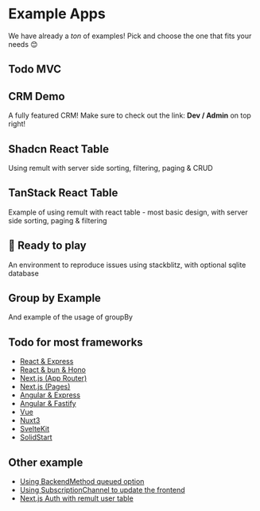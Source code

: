 <script setup>
  import Example from '../components/Example.vue'
</script>

# Example Apps

We have already a _ton_ of examples! Pick and choose the one that fits your needs 😊

## Todo MVC

<Example
	imgSrc="/example-apps/todoMVC.png"
 	:react=true :vite=true :express=true 
	github="https://github.com/remult/TodoMVC-example"
	codesandbox="https://codesandbox.io/s/github/remult/TodoMVC-example?file=/src/frontend/App.tsx"
/>

## CRM Demo

A fully featured CRM! Make sure to check out the link: <b>Dev / Admin</b> on top right!
<Example
	imgSrc="/example-apps/CRM.png"
 	:react=true :vite=true :express=true :postgres=true :mui=true
	live="https://crm-demo.up.railway.app/"
	github="https://github.com/remult/crm-demo"
/>

## Shadcn React Table

Using remult with server side sorting, filtering, paging & CRUD
<Example
	imgSrc="/example-apps/shadcn.png"
 	:react=true :vite=true :express=true :postgres=true :shadcn=true
	live="https://table.up.railway.app/"
	github="https://www.github.com/remult/remult/tree/main/examples/shadcn-react-table"
	stackblitz="https://stackblitz.com/github/remult/remult/tree/main/examples/shadcn-react-table"
/>

## TanStack React Table

Example of using remult with react table - most basic design, with server side sorting, paging & filtering
<Example
	title='TanStack React Table'
	imgSrc="/example-apps/tanStack.png"
 	:react=true :vite=true :tanstack=true
	github="https://www.github.com/remult/remult/tree/main/examples/tanstack-react-table"
	stackblitz="https://stackblitz.com/github/remult/remult/tree/main/examples/tanstack-react-table"
/>

## 🚀 Ready to play

An environment to reproduce issues using stackblitz, with optional sqlite database
<Example
	imgSrc="/example-apps/ready-to-play.png"
 	:react=true :vite=true :sqlite=true :express=true
	github="https://www.github.com/noam-honig/ready-to-play"
	stackblitz="https://stackblitz.com/github/noam-honig/ready-to-play"
/>

## Group by Example

And example of the usage of groupBy
<Example
	imgSrc="/example-apps/groupby.png"
 	:react=true :vite=true :express=true
	github="https://github.com/remult/remult/examples/groupBy"
	stackblitz="https://stackblitz.com/github/remult/remult/tree/main/examples/groupBy?file=src%2Ffrontend%2Fpage.tsx"
/>

## Todo for most frameworks

<Example :oneline=true :react=true :nextjs=true :angular=true :vue=true :svelte=true :solid=true :bun=true />

- [React & Express](https://github.com/remult/remult/tree/main/examples/react-todo)
- [React & bun & Hono](https://github.com/remult/remult/tree/main/examples/bun-react-hono-monorepo-todo)
- [Next.js (App Router)](https://github.com/remult/remult/tree/main/examples/nextjs-app-router-todo)
- [Next.js (Pages)](https://github.com/remult/remult/tree/main/examples/nextjs-todo)
- [Angular & Express](https://github.com/remult/remult/tree/main/examples/angular-todo)
- [Angular & Fastify](https://github.com/remult/remult/tree/main/examples/angular-todo-fastify)
- [Vue](https://github.com/remult/remult/tree/main/examples/vue-todo)
- [Nuxt3](https://github.com/remult/remult/tree/main/examples/nuxt-todo)
- [SvelteKit](https://github.com/remult/remult/tree/main/examples/sveltekit-todo)
- [SolidStart](https://github.com/remult/remult/tree/main/examples/solid-start-todo)

## Other example

- [Using BackendMethod queued option](https://stackblitz.com/edit/github-vwfkxu?file=src%2FApp.tsx)
- [Using SubscriptionChannel to update the frontend](https://stackblitz.com/edit/github-3nmwrp?file=src%2FApp.tsx)
- [Next.js Auth with remult user table](https://github.com/noam-honig/nextjs-auth-remult-user-table)
